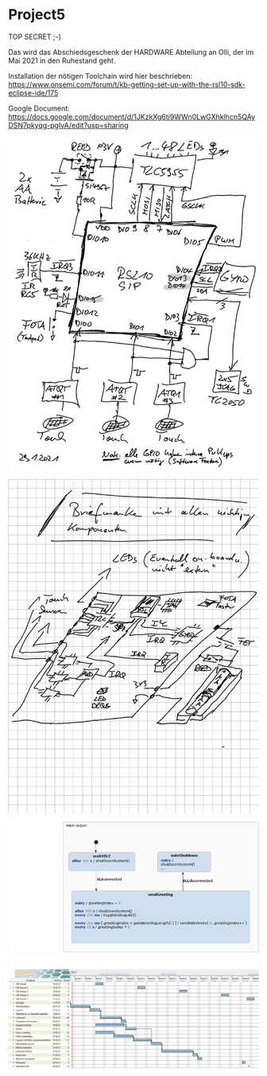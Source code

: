 # Project5
TOP SECRET ;-)

Das wird das Abschiedsgeschenk der HARDWARE Abteilung an Olli, der im Mai 2021 in den Ruhestand geht.

Installation der nötigen Toolchain wird hier beschrieben: https://www.onsemi.com/forum/t/kb-getting-set-up-with-the-rsl10-sdk-eclipse-ide/175

Google Document: https://docs.google.com/document/d/1JKzkXg6ti9WWn0LwGXhklhcn5QAyDSN7pkyqg-pgIvA/edit?usp=sharing

<img src="images/BB.png">
<p>
<img src="images/Floorplan.png">
<p>
<img src="EasterEggApp/images/Statechart_0.png">
<p>
<img src="images/Projektplan.png">
